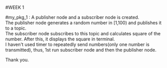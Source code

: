 #WEEK 1

#my_pkg_1 :
A publisher node and a subscriber node is created.  
The publisher node generates a random number in [1,100) and publishes it to a topic.  
The subscriber node subscribes to this topic and calculates square of the number. After this, it displays the square in terminal.  
I haven't used timer to repeatedly send numbers(only one number is transmitted), thus, 1st run subscriber node and then the publisher node.  
  
Thank you.  
